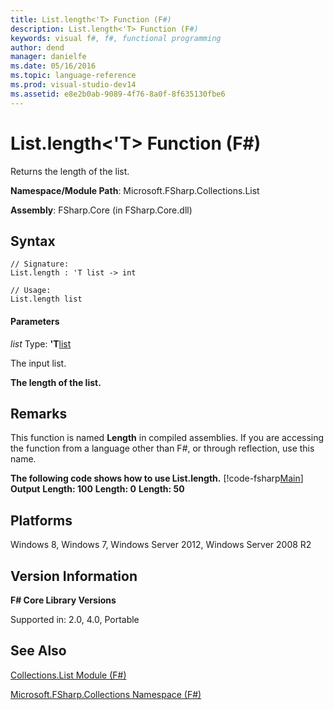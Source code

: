 ```yaml
---
title: List.length<'T> Function (F#)
description: List.length<'T> Function (F#)
keywords: visual f#, f#, functional programming
author: dend
manager: danielfe
ms.date: 05/16/2016
ms.topic: language-reference
ms.prod: visual-studio-dev14
ms.assetid: e8e2b0ab-9089-4f76-8a0f-8f635130fbe6 
---
```


# List.length<'T> Function (F#)

Returns the length of the list.

**Namespace/Module Path**: Microsoft.FSharp.Collections.List

**Assembly**: FSharp.Core (in FSharp.Core.dll)


## Syntax

```
// Signature:
List.length : 'T list -> int

// Usage:
List.length list
```

#### Parameters
*list*
Type: **'T**[list](http://msdn.microsoft.com/en-us/library/c627b668-477b-4409-91ed-06d7f1b3e4a7)


The input list.



**The length of the list.**
## Remarks
This function is named **Length** in compiled assemblies. If you are accessing the function from a language other than F#, or through reflection, use this name.

**The following code shows how to use List.length.**
[!code-fsharp[Main](snippets/fslists/snippet48.fs)]
**Output**
**Length: 100**
**Length: 0**
**Length: 50**
## Platforms
Windows 8, Windows 7, Windows Server 2012, Windows Server 2008 R2


## Version Information
**F# Core Library Versions**

Supported in: 2.0, 4.0, Portable




## See Also
[Collections.List Module &#40;F&#35;&#41;](Collections.List-Module-%5BFSharp%5D.md)

[Microsoft.FSharp.Collections Namespace &#40;F&#35;&#41;](Microsoft.FSharp.Collections-Namespace-%5BFSharp%5D.md)

